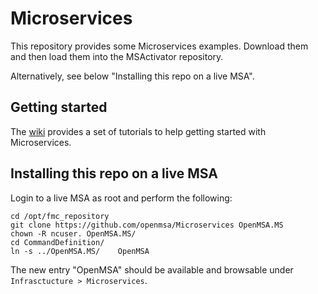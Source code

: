 Microservices
=============

This repository provides some Microservices examples.
Download them and then load them into the MSActivator repository.

Alternatively, see below "Installing this repo on a live MSA".


Getting started
---------------

The [wiki](https://github.com/ubiqube/Workflows-Microservices/wiki)
provides a set of tutorials to help getting started with Microservices.


Installing this repo on a live MSA
----------------------------------

Login to a live MSA as root and perform the following:

	cd /opt/fmc_repository
	git clone https://github.com/openmsa/Microservices OpenMSA.MS
	chown -R ncuser. OpenMSA.MS/
	cd CommandDefinition/
	ln -s ../OpenMSA.MS/	OpenMSA



The new entry "OpenMSA" should be available and browsable
under `Infrasctucture > Microservices`.
